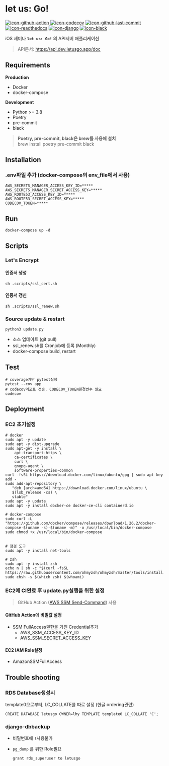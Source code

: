 # let us: Go!

[![icon-github-action]][github-action]
[![icon-codecov]][codecov]
[![icon-github-last-commit]][github-last-commit]
[![icon-readthedocs]][readthedocs]
[![icon-django]][django]
[![icon-black]][black]

iOS 세미나 **`let us: Go!`** 의 API서버 애플리케이션

>  API문서: https://api.dev.letusgo.app/doc

## Requirements

**Production**

- Docker
- docker-compose

**Development**

- Python >= 3.8
- Poetry
- pre-commit
- black

> **Poetry, pre-commit, black은 brew를 사용해 설치**  
> brew install poetry pre-commit black



## Installation

### .env파일 추가 (docker-compose의 env_file에서 사용)

```shell
AWS_SECRETS_MANAGER_ACCESS_KEY_ID=*****
AWS_SECRETS_MANAGER_SECRET_ACCESS_KEY=*****
AWS_ROUTE53_ACCESS_KEY_ID=*****
AWS_ROUTE53_SECRET_ACCESS_KEY=*****
CODECOV_TOKEN=*****
```



## Run

```shell
docker-compose up -d
```



## Scripts

### Let's Encrypt

#### 인증서 생성

```shell
sh .scripts/ssl_cert.sh
```

#### 인증서 갱신

```shell
sh .scripts/ssl_renew.sh
```



### Source update & restart

```shell
python3 update.py
```

- 소스 업데이트 (git pull)
- ssl_renew.sh를 Cronjob에 등록 (Monthly)
- docker-compose build, restart



## Test

```shell
# coverage기반 pytest실행
pytest --cov app
# codecov리포트 전송, CODECOV_TOKEN환경변수 필요
codecov
```



## Deployment

### EC2 초기설정

```shell
# docker
sudo apt -y update
sudo apt -y dist-upgrade
sudo apt-get -y install \
    apt-transport-https \
    ca-certificates \
    curl \
    gnupg-agent \
    software-properties-common
curl -fsSL https://download.docker.com/linux/ubuntu/gpg | sudo apt-key add -
sudo add-apt-repository \
   "deb [arch=amd64] https://download.docker.com/linux/ubuntu \
   $(lsb_release -cs) \
   stable"
sudo apt -y update
sudo apt -y install docker-ce docker-ce-cli containerd.io

# docker-compose
sudo curl -L "https://github.com/docker/compose/releases/download/1.26.2/docker-compose-$(uname -s)-$(uname -m)" -o /usr/local/bin/docker-compose
sudo chmod +x /usr/local/bin/docker-compose


# 점검 도구
sudo apt -y install net-tools

# zsh
sudo apt -y install zsh
echo n | sh -c "$(curl -fsSL https://raw.githubusercontent.com/ohmyzsh/ohmyzsh/master/tools/install.sh)"
sudo chsh -s $(which zsh) $(whoami)
```



### EC2에 CI완료 후 update.py실행을 위한 설정

>  GitHub Action ([AWS SSM Send-Command](https://github.com/marketplace/actions/aws-ssm-send-command)) 사용

#### GitHub Action에 비밀값 설정

- SSM FullAccess권한을 가진 Credential추가
  - AWS_SSM_ACCESS_KEY_ID
  - AWS_SSM_SECRET_ACCESS_KEY

#### EC2 IAM Role설정

-  AmazonSSMFullAccess



## Trouble shooting

### RDS Database생성시

template0으로부터, LC_COLLATE를 따로 설정 (한글 ordering관련)

```
CREATE DATABASE letusgo OWNER=lhy TEMPLATE template0 LC_COLLATE 'C';
```



### django-dbbackup

- 비밀번호에 `!`사용불가

- `pg_dump` 를 위한 Role필요

  ```shell
  grant rds_superuser to letusgo
  ```



[icon-codecov]: https://img.shields.io/codecov/c/github/LeeHanYeong/let-us-go/develop.svg
[codecov]: https://codecov.io/github/LeeHanYeong/let-us-go
[icon-github-action]: https://img.shields.io/github/workflow/status/LeeHanYeong/let-us-go/CI/develop.svg
[github-action]: https://github.com/leehanyeong/let-us-go/actions?query=workflow%3ACI
[icon-github-last-commit]: https://img.shields.io/github/last-commit/LeeHanYeong/let-us-go/develop.svg
[github-last-commit]: https://github.com/leehanyeong/let-us-go
[icon-readthedocs]:https://readthedocs.org/projects/let-us-go/badge/?version=latest
[readthedocs]: https://let-us-go.readthedocs.io/en/latest/

[icon-django]: https://img.shields.io/badge/Made%20with-Django-blue
[django]: https://www.djangoproject.com/
[icon-black]: https://img.shields.io/badge/code%20style-black-000000.svg
[black]: https://github.com/python/black

